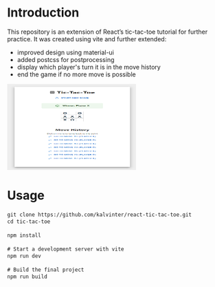 # Introduction

This repository is an extension of React’s tic-tac-toe tutorial for further practice. It was created using vite and further extended:

- improved design using material-ui
- added postcss for postprocessing
- display which player's turn it is in the move history
- end the game if no more move is possible


<img src="https://github.com/kalvinter/react-tic-tac-to/blob/bc9268e64689e6fe39a05538523be16b77719572/docs/screenshot_for_README_winner_state.png" alt="Screenshot" width="300" height="200">


# Usage
```shell
git clone https://github.com/kalvinter/react-tic-tac-toe.git
cd tic-tac-toe

npm install

# Start a development server with vite
npm run dev

# Build the final project
npm run build
```
